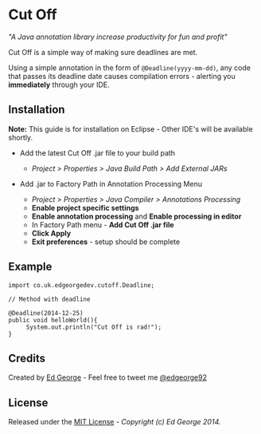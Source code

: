 Cut Off
======

*"A Java annotation library increase productivity for fun and profit"*

Cut Off is a simple way of making sure deadlines are met. 

Using a simple annotation in the form of `@Deadline(yyyy-mm-dd)`, any code that passes its deadline date causes compilation errors - alerting you **immediately** through your IDE. 


Installation
----

**Note:** This guide is for installation on Eclipse - Other IDE's will be available shortly.

+ Add the latest Cut Off .jar file to your build path
  + *Project > Properties > Java Build Path > Add External JARs* 
  
+ Add .jar to Factory Path in Annotation Processing Menu
  + *Project > Properties > Java Compiler > Annotations Processing*     
  + **Enable project specific settings**
  + **Enable annotation processing** and **Enable processing in editor**
  + In Factory Path menu - **Add Cut Off .jar file**
  + **Click Apply**
  + **Exit preferences** - setup should be complete

Example
----

    import co.uk.edgeorgedev.cutoff.Deadline;

    // Method with deadline

    @Deadline(2014-12-25)
    public void helloWorld(){
	     System.out.println("Cut Off is rad!");
    }


Credits
-----
Created by [Ed George](http://edgeorgedev.co.uk) - Feel free to tweet me [@edgeorge92](http://www.twitter.com/edgeorge92)

License
----
Released under the [MIT License](https://github.com/ed-george/CutOff/blob/master/LICENSE) - *Copyright (c) Ed George 2014.*